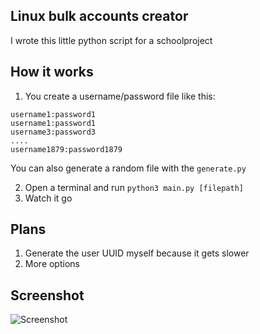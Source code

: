 ## Linux bulk accounts creator
I wrote this little python script for a schoolproject
## How it works
1. You create a username/password file like this:
```
username1:password1
username1:password1
username3:password3
....
username1879:password1879
```
You can also generate a random file with the `generate.py`

2. Open a terminal and run `python3 main.py [filepath]`
3. Watch it go
## Plans
1. Generate the user UUID myself because it gets slower 
2. More options
## Screenshot

![Screenshot](https://i.imgur.com/qNnkWtC.png)
